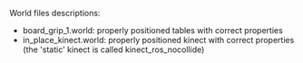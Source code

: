 World files descriptions:
- board_grip_1.world: properly positioned tables with correct properties
- in_place_kinect.world: properly positioned kinect with correct properties (the 'static' kinect is called kinect_ros_nocollide)